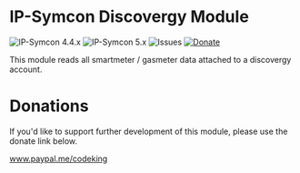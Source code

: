 # IP-Symcon Discovergy Module
![IP-Symcon 4.4.x](https://img.shields.io/badge/IP--Symcon-4.4.x-blue.svg)
![IP-Symcon 5.x](https://img.shields.io/badge/IP--Symcon-5.x-blue.svg)
![Issues](https://img.shields.io/github/issues/CodeKing/de.codeking.symcon.discovergy.svg)
<a href="https://www.paypal.me/codeking" target="_blank">![Donate](https://img.shields.io/badge/Donate-Paypal-009cde.svg)</a>

This module reads all smartmeter / gasmeter data attached to a discovergy account.

# Donations
If you'd like to support further development of this module, please use the donate link below.

<a href="https://www.paypal.me/codeking" target="_blank">www.paypal.me/codeking</a>